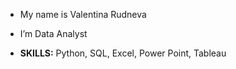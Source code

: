 - My name is Valentina Rudneva
- I’m Data Analyst

- **SKILLS:**  Python, SQL, Excel, Power Point, Tableau
  
